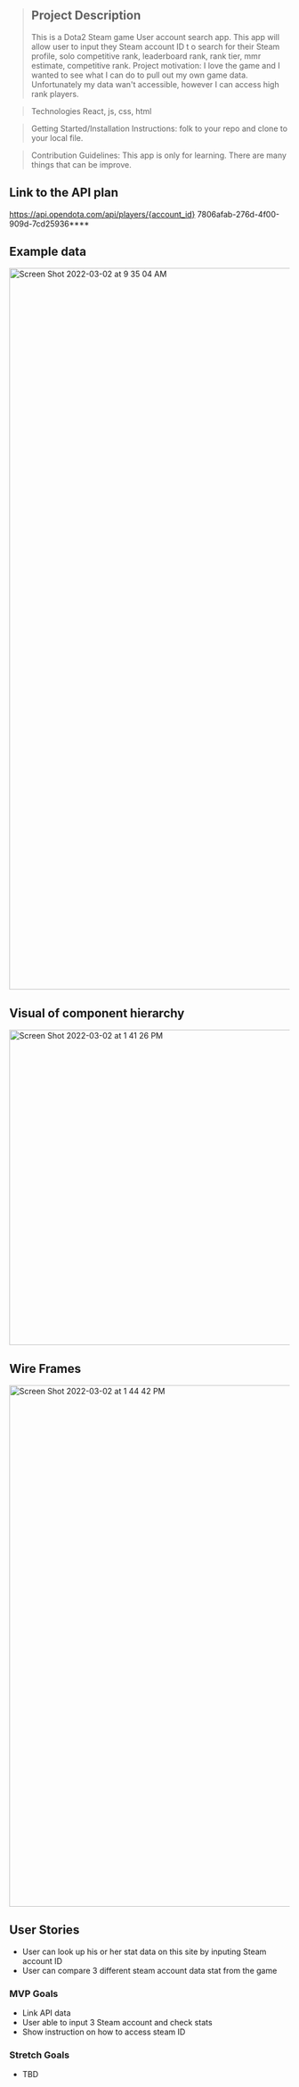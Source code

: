 > ## Project Description
>
> This is a Dota2 Steam game User account search app. This app will allow user to input they Steam account ID t o search for their Steam profile, solo competitive rank, leaderboard rank, rank tier, mmr estimate, competitive rank.
> Project motivation: I love the game and I wanted to see what I can do to pull out my own game data. Unfortunately my data wan't accessible, however I can access high rank players.

> Technologies React, js, css, html

> Getting Started/Installation Instructions: folk to your repo and clone to your local file.

> Contribution Guidelines: This app is only for learning. There are many things that can be improve.

## Link to the API plan

https://api.opendota.com/api/players/{account_id}
7806afab-276d-4f00-909d-7cd25936\*\*\*\*

## Example data

<img width="1295" alt="Screen Shot 2022-03-02 at 9 35 04 AM" src="https://media.git.generalassemb.ly/user/41195/files/252ad000-9a1b-11ec-8610-3e1330ad3c15">

## Visual of component hierarchy

<img width="566" alt="Screen Shot 2022-03-02 at 1 41 26 PM" src="https://media.git.generalassemb.ly/user/41195/files/d38c4080-9a2e-11ec-8415-51b706702e52">

## Wire Frames

<img width="936" alt="Screen Shot 2022-03-02 at 1 44 42 PM" src="https://media.git.generalassemb.ly/user/41195/files/eef74b80-9a2e-11ec-9f7e-5ef60a4190e7">

## User Stories

- User can look up his or her stat data on this site by inputing Steam account ID
- User can compare 3 different steam account data stat from the game

### MVP Goals

- Link API data
- User able to input 3 Steam account and check stats
- Show instruction on how to access steam ID

### Stretch Goals

- TBD
